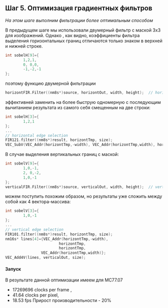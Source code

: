 ﻿## Шаг 5. Оптимизация градиентных фильтров 
*На этом шаге выполним фильтрации более оптимальным способом*

В предыдущем шаге мы использовали двумерный фильтр с маской 3х3 для изображений. 
Однако , как видно, коэффициенты фильтра выделения горизонтальных границ отличаются только знаком в верхней и нижней строке.
```cpp
int sobelH[9]={
		1,2,1,
		0, 0,0,
		-1,-2,-1
};
```
поэтому функцию двумерной фильтрации
```cpp
horizontFIR.Filter((nm8s*)source, horizontOut, width, height);	// horizontal edge detection
```
эффективней заменить на более быструю одномерную с последующим вычитанием результата из самого себя смещенным на две строки:
```cpp
int sobelH[3]={
		1,2,1
};
... 
// horizontal edge selection 
FIR121.filter((nm8s*)result, horizontTmp, size);
VEC_SubV(VEC_Addr(horizontTmp,-width), VEC_Addr(horizontTmp,width), horizontOut, size);
```

В случае выделения вертикальных границ с маской:
```cpp
int sobelV[9]={
		1,0,-1,
		2, 0,-2,
		1,0,-1
};
verticalFIR.Filter((nm8s*)source, verticalOut, width, height);	// vertical   edge detection
```
можем поступить похожим образом, но результаты уже сложить между собой как 4 вектора-массива:
```cpp	
int sobelV[3]={
		1,0,-1
};
...
// vertical edge selection 
FIR101.filter((nm8s*)result, horizontTmp, size);
nm16s* lines[4]={VEC_Addr(horizontTmp,-width),
						horizontTmp,
						horizontTmp,
				VEC_Addr(horizontTmp,width)};
VEC_Add4V(lines, verticalOut, size); 
```

#### Запуск
В результате данной оптимизации имеем для MC77.07
- 17269696 clocks per frame ,
- 41.64 clocks per pixel, 
- 18.53 fps
Прирост производительности - 20%

